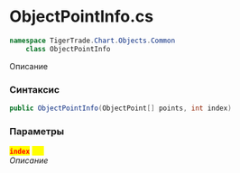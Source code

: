 
# ObjectPointInfo.cs
```csharp
namespace TigerTrade.Chart.Objects.Common  
    class ObjectPointInfo
```

Описание

### Синтаксис
```csharp
public ObjectPointInfo(ObjectPoint[] points, int index)
```

### Параметры  
<mark style="color:red;">**`index`**</mark> <mark style="color:yellow;">`int`</mark>  
 *Описание*  
  

                    
                    